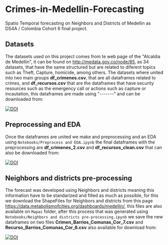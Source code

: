 # Crimes-in-Medellin-Forecasting
Spatio Temporal forecasting on Neighbors and Districts of Medellin as DS4A / Colombia Cohort 6 final project.

## Datasets
The datasets used on this project comes from te web page of the "Alcaldia de Medellin", it can be found on http://medata.gov.co/node/85, as 34 datasets, that have the same structured but are related to diferent topics such as Theft, Capture, homicide, among others. The datasets where united into two main groups **df_crimenes.csv**, that are all dataframes related to crimes, and **df_recursos.csv** that are the dataframes that have security resources such as the emergency call or actions such as capture or incautation, this dataframes are made using "-------" and can be downloaded from:

[![DOI](https://zenodo.org/badge/DOI/10.5281/zenodo.6783942.svg)](https://doi.org/10.5281/zenodo.6783942)

## Preprocessing and EDA
Once the dataframes are united we make and preprocessing and an EDA using `Notebooks/Preprocess and EDA.ipynb` the final dataframes with the preprocessing are **df_crimenes_2.csv** and **df_recursos_clean.csv** that can also be downloaded from:

[![DOI](https://zenodo.org/badge/DOI/10.5281/zenodo.6783942.svg)](https://doi.org/10.5281/zenodo.6783942)

## Neighbors and districts pre-processing
The forecast was developed using Neighbors and districts meaning this information have to be standarized and filled as much as possible, for this we download the ShapeFiles for Neighbors and districts from this page https://data.metabolismofcities.org/dashboards/medellin/, this files are also available on `Mapas` folder, after this process that was generated using `Notebooks/Neighbors and districts pre-processing.ipynb` we save the new dataframes on two files **Crimen_Barrios_Comunas_Cor_7.csv** and **Recurso_Barrios_Comunas_Cor_6.csv** also available for download from:

[![DOI](https://zenodo.org/badge/DOI/10.5281/zenodo.6783942.svg)](https://doi.org/10.5281/zenodo.6783942)
